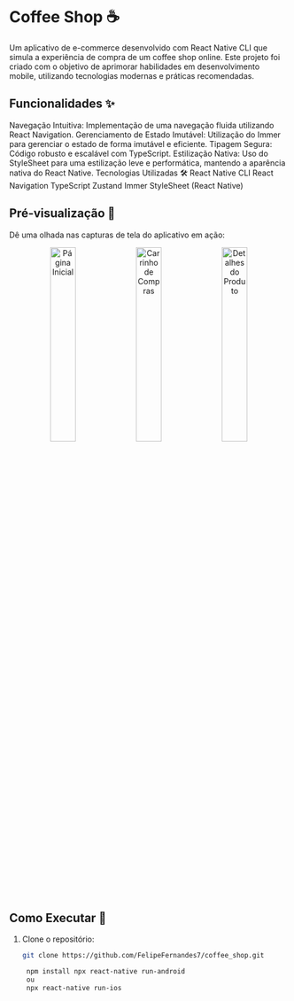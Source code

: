 # Coffee Shop ☕
Um aplicativo de e-commerce desenvolvido com React Native CLI que simula a experiência de compra de um coffee shop online. Este projeto foi criado com o objetivo de aprimorar habilidades em desenvolvimento mobile, utilizando tecnologias modernas e práticas recomendadas.

## Funcionalidades ✨
Navegação Intuitiva: Implementação de uma navegação fluida utilizando React Navigation.
Gerenciamento de Estado Imutável: Utilização do Immer para gerenciar o estado de forma imutável e eficiente.
Tipagem Segura: Código robusto e escalável com TypeScript.
Estilização Nativa: Uso do StyleSheet para uma estilização leve e performática, mantendo a aparência nativa do React Native.
Tecnologias Utilizadas 🛠️
React Native CLI
React Navigation
TypeScript
Zustand
Immer
StyleSheet (React Native)

## Pré-visualização 📱
Dê uma olhada nas capturas de tela do aplicativo em ação:

<p align="center">
  <img src="https://github.com/user-attachments/assets/04e1a9ee-2ffb-4dcc-ad70-c68c3be7c963" alt="Página Inicial" width="30%">
  <img src="https://github.com/user-attachments/assets/3c657f5c-399d-4369-9a2d-1116af1087c3" alt="Carrinho de Compras" width="30%">
  <img src="https://github.com/user-attachments/assets/3e18d041-5f59-4580-ab85-478dc640898b" alt="Detalhes do Produto" width="30%">
</p>

## Como Executar 🚀
1. Clone o repositório:
   ```bash
   git clone https://github.com/FelipeFernandes7/coffee_shop.git
   
    npm install npx react-native run-android
    ou
    npx react-native run-ios





